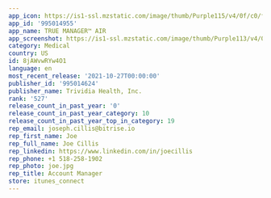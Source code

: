 ```yaml
---
app_icon: https://is1-ssl.mzstatic.com/image/thumb/Purple115/v4/0f/c0/f6/0fc0f675-5551-d0dd-5672-102af8ed6809/AppIcon-1x_U007emarketing-0-4-0-0-85-220.png/1024x1024bb.png
app_id: '995014955'
app_name: TRUE MANAGER™ AIR
app_screenshot: https://is1-ssl.mzstatic.com/image/thumb/Purple113/v4/07/7a/c2/077ac25b-b0b6-2a99-5866-f6da9eddab4f/pr_source.jpg/1242x2688bb.png
category: Medical
country: US
id: 8jAWvwRYw4O1
language: en
most_recent_release: '2021-10-27T00:00:00'
publisher_id: '995014624'
publisher_name: Trividia Health, Inc.
rank: '527'
release_count_in_past_year: '0'
release_count_in_past_year_category: 10
release_count_in_past_year_top_in_category: 19
rep_email: joseph.cillis@bitrise.io
rep_first_name: Joe
rep_full_name: Joe Cillis
rep_linkedin: https://www.linkedin.com/in/joecillis
rep_phone: +1 518-258-1902
rep_photo: joe.jpg
rep_title: Account Manager
store: itunes_connect
---
```

